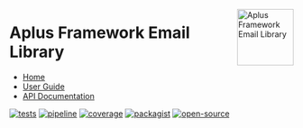<a href="https://gitlab.com/aplus-framework/libraries/email"><img src="https://gitlab.com/aplus-framework/libraries/email/-/raw/master/guide/image.png" alt="Aplus Framework Email Library" align="right" width="100"></a>

# Aplus Framework Email Library

- [Home](https://aplus-framework.com/packages/email)
- [User Guide](https://docs.aplus-framework.com/guides/libraries/email/index.html)
- [API Documentation](https://docs.aplus-framework.com/packages/email.html)

[![tests](https://github.com/aplus-framework/email/actions/workflows/tests.yml/badge.svg)](https://github.com/aplus-framework/email/actions/workflows/tests.yml)
[![pipeline](https://gitlab.com/aplus-framework/libraries/email/badges/master/pipeline.svg)](https://gitlab.com/aplus-framework/libraries/email/-/pipelines?scope=branches)
[![coverage](https://gitlab.com/aplus-framework/libraries/email/badges/master/coverage.svg?job=test:php)](https://aplus-framework.gitlab.io/libraries/email/coverage/)
[![packagist](https://img.shields.io/packagist/v/aplus/email)](https://packagist.org/packages/aplus/email)
[![open-source](https://img.shields.io/badge/open--source-sponsor-magenta)](https://aplus-framework.com/sponsor)
